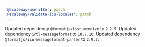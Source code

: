 ```yaml
---
'@scaleway/use-i18n': patch
'@scaleway/validate-icu-locales': patch
---
```


Updated dependency `@formatjs/fast-memoize` to `2.2.5`.
Updated dependency `intl-messageformat` to `10.7.10`.
Updated dependency `@formatjs/icu-messageformat-parser` to `2.9.7`.
